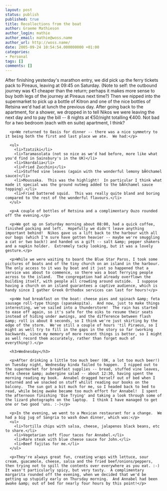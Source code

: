 ```yaml
---
layout: post
status: publish
published: true
title: Recollections from the boat
author: Graeme Mathieson
author_login: mathie
author_email: mathie@woss.name
author_url: http://woss.name/
date: 2005-09-24 10:54:54.000000000 +01:00
categories:
- Personal
tags: []
comments: []
---
```

<p>After finishing yesterday's marathon entry, we did pick up the ferry tickets pack to Pireaus, leaving at 09:45 on Saturday.  (Note to self: the outbound journey was &euro;1 cheaper than the return; perhaps it makes more sense to buy both legs of the journey at Pireaus next time?)  Then we nipped into the supermarket to pick up a bottle of Kitron and one of the nice bottles of Retsina we'd had at lunch the previous day.  After going back to the apartment, for a shower, we dropped in to tell Nikos we were leaving the next day and to pay the bill -- 8 nights at &euro;50/night totalling &euro;400.  Not bad for a two bedroom (each with en suite) apartment, I think?</p>

      <p>We returned to Oasis for dinner -- there was a nice symmetry to it being both the first and last place we ate.  We had:</p>

      <ul>
        <li>Tzatziki</li>
        <li>Taramasolata (not so nice as we'd had before, more like what you'd find in Sainsbury's in the UK)</li>
        <li>Skordalia</li>
        <li>Fried Zucchini</li>
        <li>Stuffed vine leaves (again with the wonderful lemony bÃ©chamel sauce)</li>
        <li>Moussaka.  This was the highlight!  In particular I think what made it special was the ground nutmeg added to the bÃ©chamel sauce topping).</li>
        <li>Fried battered squid.  This was really quite bland and boring compared to the rest of the wonderful flavours.</li>
      </ul>

      <p>A couple of bottles of Retsina and a complimentary Ouzo rounded off the evening.</p>

      <p>We got up on Saturday morning about 08:00, had a quick coffee, finished packing and left.  Hopefully we didn't leave anything important behind!  Nikos gave us a lift back to the harbour with all our bags (which I'm sure have gotten heavier -- maybe we're smuggling a cat or two back!) and handed us a gift -- salt &amp; pepper shakers and a napkin holder.  Extremely tacky looking, but it was a lovely gesture.</p>

      <p>While we were waiting to board the Blue Star Paros, I took some pictures of boats and of the tiny church on an island in the harbour.  The only access to it was by boat and it just so happened that a service was about to commence, so there was a boat ferrying people across to the island.  The congregation had already overflown the building itself, with people all crowding around outside.  I suppose having a church on an island guarantees a captive audience, which is handy since I gather Greek Orthodox services can last for hours!</p>

      <p>We had breakfast on the boat: cheese pies and spinach &amp; feta sausage roll-type things (spanakopita).  And now, just to make things interesting, we've sailed into a thunderstorm!  The rain has started to ease off again, so it's safe for the oiks to resume their seats instead of hiding under awnings, and the difference between flash &amp; roll is about 8 seconds, so I think we're just skirting by the edge of the storm.  We've still a couple of hours 'til Piraeus, so I might as well try to fill in the gaps in the story so far (working backwards, since my memory of more recent things is better, so I might as well record them accurately, rather than forget much of everything!).</p>

      <h3>Wednesday</h3>

      <p>After drinking a little too much beer (OK, a lot too much beer!) on Tuesday night, Wednesday kinda failed to happen.  I nipped out to the supermarket for breakfast supplies -- bread, stuffed vine leaves, feta cheese &amp; aubergine salad -- about 12:30, having spent the morning reading my book.  Annabel dragged herself out of bed when I returned and we snacked on stuff whilst reading our books on the balcony.  The sun got a bit much for me, so I headed back to bed to read, while being awake became too much effort for Annabel!  I spent the afternoon finishing 'Die Trying' and taking a look through some of the lizard photographs on the laptop.  I think I have managed to get one or two good 'uns. :-)</p>

      <p>In the evening, we went to a Mexican restaurant for a change.  We had a big jug of Sangria to wash down dinner, which was:</p>
      <ul>
        <li>Tortilla chips with salsa, cheese, jalapenos black beans, etc to share.</li>
        <li>Vegetarian soft flour tacos for Annabel.</li>
        <li>Rare steak with blue cheese sauce for John.</li>
        <li>Beef fajitas for me.</li>
      </ul>

      <p>They're always great fun, creating wraps with lettuce, sour cream, guacamole, cheese, salsa and the fried beef/onions/peppers, then trying not to spill the contents over everywhere as you eat. :-)  It wasn't particularly spicy, but very tasty.  A complimentary margarita rounded off the evening, when we decided that we'd be getting up stupidly early on Thursday morning.  And Annabel had been awake &amp; out of bed for nearly four hours by this point!</p>
